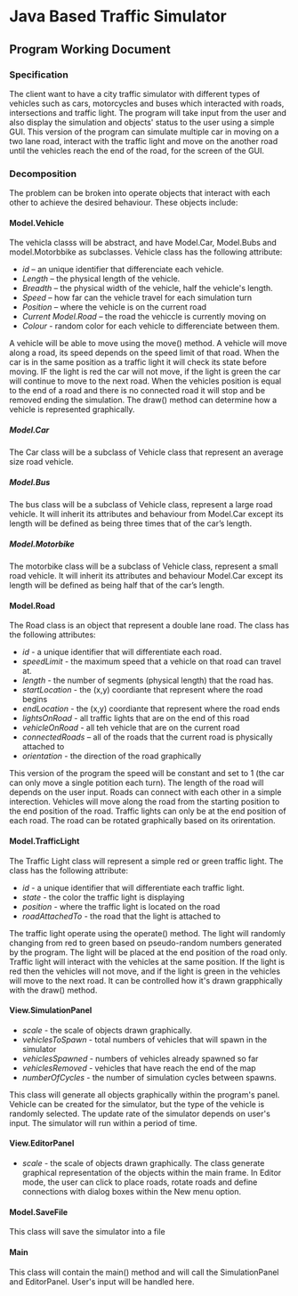 # Java Based Traffic Simulator
## Program Working Document

### Specification
The client want to have a city traffic simulator with different types of vehicles such as cars, motorcycles and buses which interacted with roads, intersections and traffic light. The program will take input from the user and also display the simulation and objects' status to the user using a simple GUI. This version of the program can simulate multiple car in moving on a two lane road, interact with the traffic light and move on the another road until the vehicles reach the end of the road, for the screen of the GUI.

### Decomposition
The problem can be broken into operate objects that interact with each other to achieve the desired behaviour. 
These objects include:

#### Model.Vehicle
The vehicla classs will be abstract, and have Model.Car, Model.Bubs and model.Motorbbike as subclasses. Vehicle class has the following attribute:
 - *id* – an unique identifier that differenciate each vehicle.
 - *Length* – the physical length of the vehicle.
 - *Breadth* – the physical width of the vehicle, half the vehicle's length.
 - *Speed* – how far can the vehicle travel for each simulation turn
 - *Position* – where the vehicle is on the current road
 - *Current Model.Road* – the road the vehiccle is currently moving on
 - *Colour* - random color for each vehicle to differenciate between them.

A vehicle will be able to move using the move() method. A vehicle will move along a road, its speed depends on the speed limit of that road. When the car is in the same position 
as a traffic light it will check its state before moving. IF the light is red the car will not move, if the light is green the car will continue to move to the next road. When the vehicles position is equal to the end of a road and there is no connected road it will stop and be removed ending the simulation. The draw() method can determine how a vehicle is represented graphically.

##### Model.Car
The Car class will be a subclass of Vehicle class that represent an average size road vehicle. 

##### Model.Bus
The bus class will be a subclass of Vehicle class, represent a large road vehicle. It will inherit its attributes and behaviour from Model.Car except its length will be defined as being three times that of the car’s length. 

##### Model.Motorbike
The motorbike class will be a subclass of Vehicle class, represent a small road vehicle. It will inherit its attributes and behaviour Model.Car except its length will be defined as being half that of the car’s length.

#### Model.Road
The Road class is an object that represent a double lane road. The class has the following attributes:
 - *id* - a unique identifier that will differentiate each road.
 - *speedLimit* - the maximum speed that a vehicle on that road can travel at.
 - *length* - the number of segments (physical length) that the road has.
 - *startLocation* - the (x,y) coordiante that represent where the road begins
 - *endLocation* - the (x,y) coordiante that represent where the road ends
 - *lightsOnRoad* - all traffic lights that are on the end of this road
 - *vehicleOnRoad* - all teh vehicle that are on the current road
 - *connectedRoads* – all of the roads that the current road is physically attached to
 - *orientation* - the direction of the road graphically

This version of the program the speed will be constant and set to 1 (the car can only move a single potition each turn). The length of the road will depends on the user input. Roads can connect with each other in a simple interection. Vehicles will move along the road from the starting position to the end position of the road. Traffic lights can only be at the end position of each road. The road can be rotated graphically based on its orirentation. 

#### Model.TrafficLight
The Traffic Light class will represent a simple red or green traffic light. The class has the following attribute:
 - *id* - a unique identifier that will differentiate each traffic light.
 - *state* - the color the traffic light is displaying
 - *position* - where the traffic light is located on the road
 - *roadAttachedTo* - the road that the light is attached to

The traffic light operate using the operate() method. The light will randomly changing from red to green based on pseudo-random numbers generated by the program. The light will be placed at the end position of the road only. Traffic light will interact with the vehicles at the same position. If the light is red then the vehicles will not move, and if the light is green in the vehicles will move to the next road. It can be controlled how it's drawn grapphically with the draw() method.

#### View.SimulationPanel
 - *scale* - the scale of objects drawn graphically.
 - *vehiclesToSpawn* - total numbers of vehicles that will spawn in the simulator
 - *vehiclesSpawned* - numbers of vehicles already spawned so far
 - *vehiclesRemoved* - vehicles that have reach the end of the map
 - *numberOfCycles* - the number of simulation cycles between spawns.

This class will generate all objects graphically within the program's panel. Vehicle can be created for the simulator, but the type of the vehicle is randomly selected. The update rate of the simulator depends on user's input. The simulator will run within a period of time.

#### View.EditorPanel
 - *scale* - the scale of objects drawn graphically.
The class generate graphical representation of the objects within the main frame. In Editor mode, the user can click to place roads, rotate roads and define connections with dialog boxes within the New menu option.

#### Model.SaveFile
This class will save the simulator into a file

#### Main
This class will contain the main() method and will call the SimulationPanel and EditorPanel. User's input will be handled here.

 
